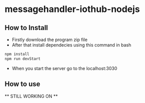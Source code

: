 # messagehandler-iothub-nodejs

## How to Install

- Firstly download the program zip file
- After that install dependecies using this command in bash

```bash
npm install
npm run devStart
 ```
  - When you start the server go to the localhost:3030
  
 ## How to use
 
** STILL WORKING ON **
